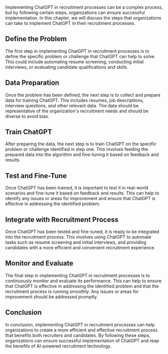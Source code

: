
Implementing ChatGPT in recruitment processes can be a complex process, but by following certain steps, organizations can ensure successful implementation. In this chapter, we will discuss the steps that organizations can take to implement ChatGPT in their recruitment processes.

Define the Problem
------------------

The first step in implementing ChatGPT in recruitment processes is to define the specific problem or challenge that ChatGPT can help to solve. This could include automating resume screening, conducting initial interviews, or evaluating candidate qualifications and skills.

Data Preparation
----------------

Once the problem has been defined, the next step is to collect and prepare data for training ChatGPT. This includes resumes, job descriptions, interview questions, and other relevant data. The data should be representative of the organization's recruitment needs and should be diverse to avoid bias.

Train ChatGPT
-------------

After preparing the data, the next step is to train ChatGPT on the specific problem or challenge identified in step one. This involves feeding the prepared data into the algorithm and fine-tuning it based on feedback and results.

Test and Fine-Tune
------------------

Once ChatGPT has been trained, it is important to test it in real-world scenarios and fine-tune it based on feedback and results. This can help to identify any issues or areas for improvement and ensure that ChatGPT is effective in addressing the identified problem.

Integrate with Recruitment Process
----------------------------------

Once ChatGPT has been tested and fine-tuned, it is ready to be integrated into the recruitment process. This involves using ChatGPT to automate tasks such as resume screening and initial interviews, and providing candidates with a more efficient and convenient recruitment experience.

Monitor and Evaluate
--------------------

The final step in implementing ChatGPT in recruitment processes is to continuously monitor and evaluate its performance. This can help to ensure that ChatGPT is effective in addressing the identified problem and that the recruitment process is running smoothly. Any issues or areas for improvement should be addressed promptly.

Conclusion
----------

In conclusion, implementing ChatGPT in recruitment processes can help organizations to create a more efficient and effective recruitment process that benefits both recruiters and candidates. By following these steps, organizations can ensure successful implementation of ChatGPT and reap the benefits of AI-powered recruitment technology.
